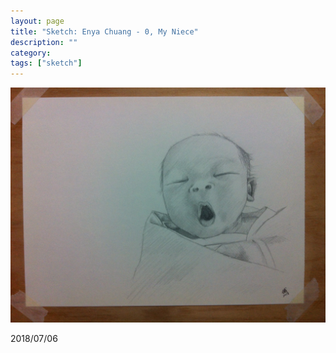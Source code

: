 ```yaml
---
layout: page
title: "Sketch: Enya Chuang - 0, My Niece"
description: ""
category:
tags: ["sketch"]
---
```


![Enya Chuang](/assets/images/pencil-sketch-0111.jpg)

2018/07/06
